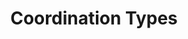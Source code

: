---
id: coordination-types
title: Coordination Types
sidebar_label: Coordination Types
slug: /coordination-types
---